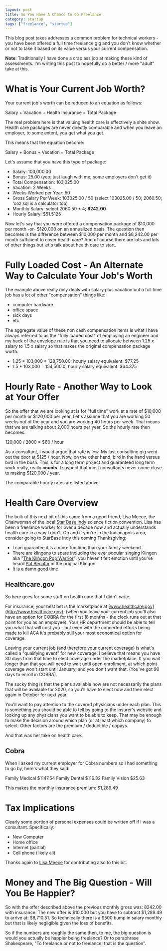 ```yaml
---
layout: post
title: So You Have A Chance to Go Freelance
category: startup
tags: ["freelance", "startup"]
---
```

This blog post takes addresses a common problem for technical workers - you have been offered a full time freelance gig and you don't know whether or not to take it based on its value versus your current compensation.  

**Note**: Traditionally I have done a crap ass job at making these kind of assessments.  I'm writing this post to hopefully do a better / more "adult" take at this.

# What is Your Current Job Worth?

Your current job's worth can be reduced to an equation as follows:

Salary + Vacation + Health Insurance = Total Package

The real problem here is that valuing health care is effectively a shite show. Health care packages are never directly comparable and when you leave an employer, to some extent, you get what you get. 

This means that the equation become: 

Salary + Bonus + Vacation = Total Package

Let's assume that you have this type of package:

* Salary: 103,000.00
* Bonus: 25.00 (yep; just laugh with me; some employers don't get it)
* Total Compensation: 103,025.00
* Vacation: 2 Weeks
* Weeks Worked per Year: 50
* Gross Salary Per Week: 103025.00 / 50 (select 103025.00 / 50; 2060.50; 'coz sql is a calculator too)
* Monthly Salary: select 2060.50 * 4; **8242.00**
* Hourly Salary: $51.5125

Now let's say that you were offered a compensation package of $10,000 per month -or- $120,000 on an annualized basis.  The question then becomes is the difference between $10,000 per month and $8,242.00 per month sufficient to cover health care?  And of course there are lots and lots of other things but let's talk about health care to start.

# Fully Loaded Cost - An Alternate Way to Calculate Your Job's Worth

The example above really only deals with salary plus vacation but a full time job has a lot of other "compensation" things like:

* computer hardware
* office space
* sick days
* etc

The aggregate value of these non cash compensation items is what I have always referred to as the "fully loaded cost" of employing an engineer and my back of the envelope rule is that you need to allocate between 1.25 x salary to 1.5 x salary so that makes the original compensation package worth:

* 1.25 * 103,000 = 128,750.00; hourly salary equivalent: $77.25
* 1.5 * 103,000 = 154,500.0; hourly salary equivalent: $64.375

# Hourly Rate - Another Way to Look at Your Offer

So the offer that we are looking at is for "full time" work at a rate of $10,000 per month or $120,000 per year.  Let's assume that you are working 50 weeks out of the year and you are working 40 hours per week.  That means that we are talking about 2,000 hours per year.  So the hourly rate then becomes:

120,000 / 2000 = $60 / hour

As a consultant, I would argue that rate is low.  My last consulting gig went out the door at $125 / hour.  Now, on the other hand, bird in the hand versus bird in the bush.  This is for a long term project and guaranteed long term work really, really **counts**.  I suspect that most consultants never come close to making $120,000 / year.

The comparable hourly rates are listed above.

# Health Care Overview

The bulk of this next bit of this came from a good friend, Lisa Meece, the Chairwoman of the local [Star Base Indy](https://www.starbaseindy.org) science fiction convention.  Lisa has been a freelance worker for over a decade now and actually understands health care in a way I don't.  Oh and if you're in the Indianapolis area, consider going to StarBase Indy this coming Thanksgiving:

* I can guarantee it is a more fun time than your family weekend
* There are klingons to spare including the ever popular singing Klingon aka "[The Klingon Pop Warrior](https://www.youtube.com/channel/UCkuSNmzNppTGu8Inx6e8ufQ)"; you haven't felt emotion until you've heard [Pat Benatar](https://www.youtube.com/watch?v=VHS9mgJfqSA) in the original Klingon
* It is a damn good time

## Healthcare.gov

So here goes for some stuff on health care that I didn't write:

For insurance, your best bet is the marketplace at [www.healthcare.gov](http://www.healthcare.gov). (when you leave your current job you'll also have an option for COBRA for the first 18 months - the clock runs out at that point for you as an employee). Your HR department should be able to tell you what that will cost you - but even with the concerted efforts being made to kill ACA it's probably still your most economical option for coverage.

Leaving your current job (and therefore your current coverage) is what's called a "qualifying event" for new coverage. I believe that means you have 30 days from that time to elect coverage under the marketplace. If you wait longer than that you will need to wait until open enrollment, at which point coverage won't start until January, and you don't want that. (You've got 90 days to enroll in COBRA).

The sucky thing is that the plans available now are not necessarily the plans that will be available for 2020, so you'll have to elect now and then elect again in October for next year.

You'll want to pay attention to the covered physicians under each plan. This is something you should be able to tell by going to the insurer's website and looking up any physicians you want to be able to keep. That may be enough to make the decision around which plan (or at least which company) to select. Other factors are the premium / deductible / copays. 

And that was her take on health care.  

## Cobra

When I asked my current employer for Cobra numbers so I had something to go by, here's what they said:

Family Medical $1147.54
Family Dental $116.32
Family Vision $25.63

This makes the monthly insurance premium: $1,289.49

# Tax Implications 

Clearly some portion of personal expenses could be written off if I was a consultant.  Specifically: 

* New Computer
* Home office
* Internet (partial)
* Cell phone (likely all)

Thanks again to [Lisa Meece](https://www.starbaseindy.org/) for contributing also to this bit. 

# Money and The Big Question - Will You Be Happier?

So with the offer described above the previous monthly gross was: 8242.00 with insurance.  The new offer is $10,000 but you have to subtract $1,289.49 to arrive at: $8,710.51.  So technically there is a $500 bump in salary monthly but that is likely negligible given the loss of benefits.   

So if the numbers are roughly the same then, to me, the big question is would you actually be happier being freelance?  Or to paraphrase Shakespeare, "To freelance or not to freelance; that is the question".






